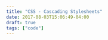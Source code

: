 ```yaml
---
title: "CSS - Cascading Stylesheets"
date: 2017-08-03T15:06:49-04:00
draft: true
tags: ["code"]
---
```


